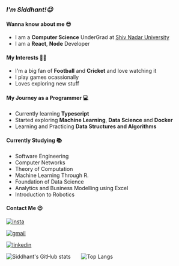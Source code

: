 ### _I'm Siddhant!😉_ ###

#### Wanna know about me 😎 ####
* I am a **Computer Science** UnderGrad at [Shiv Nadar University](https://www.snu.edu.in/)
* I am a **React**, **Node** Developer  

#### My Interests 👨‍💻 ####
* I'm a big fan of **Football** and **Cricket** and love watching it
* I play games ocassionally 
* Loves exploring new stuff

#### My Journey as a Programmer 💻 ####
* Currently learning **Typescript**
* Started exploring **Machine Learning**, **Data Science** and **Docker**
* Learning and Practicing **Data Structures and Algorithms**

#### Currently Studying 📚 ####
* Software Engineering
* Computer Networks
* Theory of Computation
* Machine Learning Through R.
* Foundation of Data Science
* Analytics and Business Modelling using Excel 
* Introduction to Robotics

#### Contact Me 😉 ####
[![insta](https://img.shields.io/badge/Instagram-E4405F?style=for-the-badge&logo=instagram&logoColor=white)](https://www.instagram.com/__siddhant.mittal__/)

[![gmail](https://img.shields.io/badge/Gmail-D14836?style=for-the-badge&logo=gmail&logoColor=white)](mailto:siddhantmittal2001@gmail.com?subject=GitHub)

[![linkedin](https://img.shields.io/badge/LinkedIn-0077B5?style=for-the-badge&logo=linkedin&logoColor=white)](https://www.linkedin.com/in/siddhant-mittal-9b56111a4)

![Siddhant's GitHub stats](https://github-readme-stats.vercel.app/api?username=siddhantmittal024&show_icons=true&count_private=true&theme=tokyonight) &nbsp; &nbsp; &nbsp; ![Top Langs](https://github-readme-stats.vercel.app/api/top-langs/?username=siddhantmittal024&layout=compact&theme=tokyonight)
